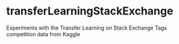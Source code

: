 # transferLearningStackExchange
Experiments with the Transfer Learning on Stack Exchange Tags competition data from Kaggle
